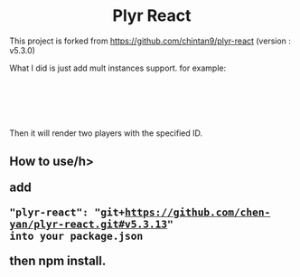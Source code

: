 <h1 align="center">Plyr React</h1>

<p>

This project is forked from https://github.com/chintan9/plyr-react (version : v5.3.0)

What I did is just add mult instances support. for example: <br/>

<code>
<Pylr id="player1"/>

<Pylr id="player2"/>

</code>

Then it will render two players with the specified ID.

</p>


<h2>How to use/h>

<p>

add 

<code>"plyr-react": "git+https://github.com/chen-yan/plyr-react.git#v5.3.13" into your package.json</code>

then npm install.
  
</p>
